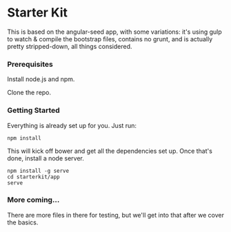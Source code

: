 # Starter Kit 

This is based on the angular-seed app, with some variations: it's using gulp to watch & compile the bootstrap files, contains no grunt, and is actually pretty stripped-down, all things considered.

### Prerequisites

Install node.js and npm. 

Clone the repo. 

### Getting Started

Everything is already set up for you. Just run:

```
npm install
```

This will kick off bower and get all the dependencies set up. Once that's done, install a node server. 

```
npm install -g serve
cd starterkit/app
serve
```

### More coming...
 
There are more files in there for testing, but we'll get into that after we cover the basics. 
